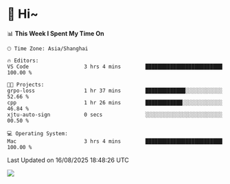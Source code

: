 # 👋 Hi~

<!--START_SECTION:waka-->
📊 **This Week I Spent My Time On** 

```text
🕑︎ Time Zone: Asia/Shanghai

🔥 Editors: 
VS Code                  3 hrs 4 mins        █████████████████████████   100.00 % 

🐱‍💻 Projects: 
grpo-loss                1 hr 37 mins        █████████████░░░░░░░░░░░░   52.66 % 
cpp                      1 hr 26 mins        ████████████░░░░░░░░░░░░░   46.84 % 
xjtu-auto-sign           0 secs              ░░░░░░░░░░░░░░░░░░░░░░░░░   00.50 % 

💻 Operating System: 
Mac                      3 hrs 4 mins        █████████████████████████   100.00 % 
```


 Last Updated on 16/08/2025 18:48:26 UTC
<!--END_SECTION:waka-->

![](https://komarev.com/ghpvc/?username=lvdongyi&label=Profile%20views&color=0e75b6&style=flat)
<!---
lvdongyi/lvdongyi is a ✨ special ✨ repository because its `README.md` (this file) appears on your GitHub profile.
You can click the Preview link to take a look at your changes.
--->
